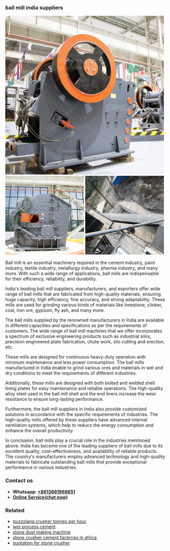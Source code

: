 <h3>ball mill india suppliers</h3><img src='1704791223.jpg' alt=''><p>Ball mill is an essential machinery required in the cement industry, paint industry, textile industry, metallurgy industry, pharma industry, and many more. With such a wide range of applications, ball mills are indispensable for their efficiency, reliability, and durability.</p><p>India's leading ball mill suppliers, manufacturers, and exporters offer wide range of ball mills that are fabricated from high-quality materials, ensuring huge capacity, high efficiency, fine accuracy, and strong adaptability. These mills are used for grinding various kinds of materials like limestone, clinker, coal, iron ore, gypsum, fly ash, and many more.</p><p>The ball mills supplied by the renowned manufacturers in India are available in different capacities and specifications as per the requirements of customers. The wide range of ball mill machines that we offer incorporates a spectrum of exclusive engineering products such as industrial silos, precision engineered plate fabrication, chute work, silo cutting and erection, etc.</p><p>These mills are designed for continuous heavy-duty operation with minimum maintenance and less power consumption. The ball mills manufactured in India enable to grind various ores and materials in wet and dry conditions to meet the requirements of different industries.</p><p>Additionally, these mills are designed with both bolted and welded shell lining plates for easy maintenance and reliable operations. The high-quality alloy steel used in the ball mill shell and the end liners increase the wear resistance to ensure long-lasting performance.</p><p>Furthermore, the ball mill suppliers in India also provide customized solutions in accordance with the specific requirements of industries. The high-quality mills offered by these suppliers have advanced internal ventilation systems, which help to reduce the energy consumption and enhance the overall productivity.</p><p>In conclusion, ball mills play a crucial role in the industries mentioned above. India has become one of the leading suppliers of ball mills due to its excellent quality, cost-effectiveness, and availability of reliable products. The country's manufacturers employ advanced technology and high-quality materials to fabricate outstanding ball mills that provide exceptional performance in various industries.</p><h3>Contact us</h3><ul><li><strong>Whatsapp:&nbsp;<a href="https://wa.me/8613661969651">+8613661969651</a></strong></li><li><a href="https://swt.shibang-china.com/?git&amp;zhl&amp;ball mill india suppliers"><strong>Online Service(chat now)</strong></a></li></ul><h3>Related</h3><ul><li><a href='puzzolana crusher tonnes per hour.md'>puzzolana crusher tonnes per hour</a></li><li><a href='wet process cement.md'>wet process cement</a></li><li><a href='stone dust making machine.md'>stone dust making machine</a></li><li><a href='stone crusher cement factories in africa.md'>stone crusher cement factories in africa</a></li><li><a href='quotation for stone crusher.md'>quotation for stone crusher</a></li></ul>